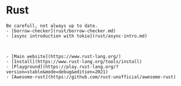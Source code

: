 # Rust

```admonish bug collapsible=true title="My doc"
Be carefull, not always up to date.
- [borrow-checker](rust/borrow-checker.md)
- [async introduction with tokio](rust/async-intro.md)
```

```admonish tips title="External doc and links"


- [Main website](https://www.rust-lang.org/)
- [Install](https://www.rust-lang.org/tools/install)
- [Playground](https://play.rust-lang.org/?version=stable&mode=debug&edition=2021)
- [Awesome-rust](https://github.com/rust-unofficial/awesome-rust)

```
